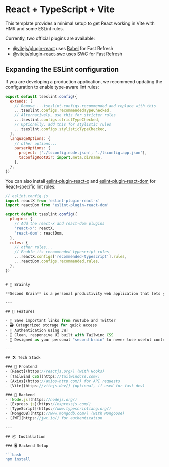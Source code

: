 # React + TypeScript + Vite

This template provides a minimal setup to get React working in Vite with HMR and some ESLint rules.

Currently, two official plugins are available:

- [@vitejs/plugin-react](https://github.com/vitejs/vite-plugin-react/blob/main/packages/plugin-react) uses [Babel](https://babeljs.io/) for Fast Refresh
- [@vitejs/plugin-react-swc](https://github.com/vitejs/vite-plugin-react/blob/main/packages/plugin-react-swc) uses [SWC](https://swc.rs/) for Fast Refresh

## Expanding the ESLint configuration

If you are developing a production application, we recommend updating the configuration to enable type-aware lint rules:

```js
export default tseslint.config({
  extends: [
    // Remove ...tseslint.configs.recommended and replace with this
    ...tseslint.configs.recommendedTypeChecked,
    // Alternatively, use this for stricter rules
    ...tseslint.configs.strictTypeChecked,
    // Optionally, add this for stylistic rules
    ...tseslint.configs.stylisticTypeChecked,
  ],
  languageOptions: {
    // other options...
    parserOptions: {
      project: ['./tsconfig.node.json', './tsconfig.app.json'],
      tsconfigRootDir: import.meta.dirname,
    },
  },
})
```

You can also install [eslint-plugin-react-x](https://github.com/Rel1cx/eslint-react/tree/main/packages/plugins/eslint-plugin-react-x) and [eslint-plugin-react-dom](https://github.com/Rel1cx/eslint-react/tree/main/packages/plugins/eslint-plugin-react-dom) for React-specific lint rules:

```js
// eslint.config.js
import reactX from 'eslint-plugin-react-x'
import reactDom from 'eslint-plugin-react-dom'

export default tseslint.config({
  plugins: {
    // Add the react-x and react-dom plugins
    'react-x': reactX,
    'react-dom': reactDom,
  },
  rules: {
    // other rules...
    // Enable its recommended typescript rules
    ...reactX.configs['recommended-typescript'].rules,
    ...reactDom.configs.recommended.rules,
  },
})


# 🧠 Brainly

**Second Brain** is a personal productivity web application that lets you save and manage important links from **YouTube** and **Twitter**, acting as your digital memory vault. It’s designed for fast access, minimal distractions, and modern UI — built with a full-stack TypeScript ecosystem.

---

## 🚀 Features

- 📌 Save important links from YouTube and Twitter  
- 🗃️ Categorized storage for quick access  
- 🔐 Authentication using JWT  
- 🔎 Clean, responsive UI built with Tailwind CSS  
- 🧠 Designed as your personal "second brain" to never lose useful content again  

---

## 🛠️ Tech Stack

### 🧩 Frontend
- [React](https://reactjs.org/) (with Hooks)
- [Tailwind CSS](https://tailwindcss.com/)  
- [Axios](https://axios-http.com/) for API requests
- [Vite](https://vitejs.dev/) (optional, if used for fast dev)

### 🔧 Backend
- [Node.js](https://nodejs.org/)
- [Express.js](https://expressjs.com/)
- [TypeScript](https://www.typescriptlang.org/)
- [MongoDB](https://www.mongodb.com/) (with Mongoose)
- [JWT](https://jwt.io/) for authentication

---

## 📦 Installation

### 🖥 Backend Setup

```bash
npm install




















```
